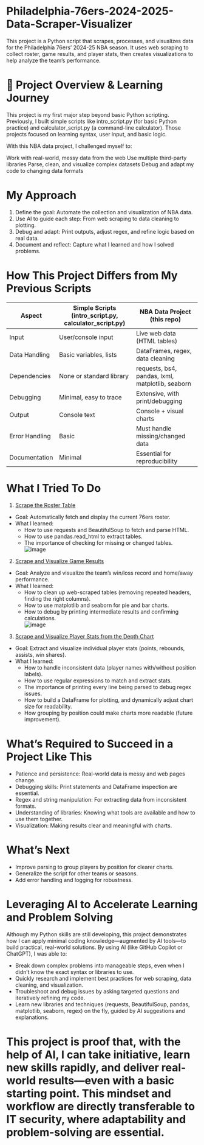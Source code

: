 # Philadelphia-76ers-2024-2025-Data-Scraper-Visualizer
This project is a Python script that scrapes, processes, and visualizes data for the Philadelphia 76ers’ 2024-25 NBA season. It uses web scraping to collect roster, game results, and player stats, then creates visualizations to help analyze the team’s performance.

# 🏀 Project Overview & Learning Journey
This project is my first major step beyond basic Python scripting.
Previously, I built simple scripts like intro_script.py (for basic Python practice) and calculator_script.py (a command-line calculator).
Those projects focused on learning syntax, user input, and basic logic.

With this NBA data project, I challenged myself to:

Work with real-world, messy data from the web
Use multiple third-party libraries
Parse, clean, and visualize complex datasets
Debug and adapt my code to changing data formats

# My Approach
1. Define the goal: Automate the collection and visualization of NBA data.
2. Use AI to guide each step: From web scraping to data cleaning to plotting.
3. Debug and adapt: Print outputs, adjust regex, and refine logic based on real data.
4. Document and reflect: Capture what I learned and how I solved problems.

# How This Project Differs from My Previous Scripts
| Aspect |	Simple Scripts (intro_script.py, calculator_script.py) |	NBA Data Project (this repo) |
| --- | --- | --- |
| Input	| User/console input	| Live web data (HTML tables) |
| Data Handling	| Basic variables, lists	| DataFrames, regex, data cleaning |
| Dependencies	| None or standard library	| requests, bs4, pandas, lxml, matplotlib, seaborn |
| Debugging	| Minimal, easy to trace	| Extensive, with print/debugging |
| Output	| Console text	| Console + visual charts |
| Error Handling	| Basic	| Must handle missing/changed data |
| Documentation	| Minimal	| Essential for reproducibility | <br>
# What I Tried To Do
1. <ins>Scrape the Roster Table<ins>
  - Goal: Automatically fetch and display the current 76ers roster.
  - What I learned:
      - How to use requests and BeautifulSoup to fetch and parse HTML.
      - How to use pandas.read_html to extract tables.
      - The importance of checking for missing or changed tables.<br>
![image](https://github.com/user-attachments/assets/5d238d2f-b569-4de5-80c7-a2659ceeab2b)
2. <ins>Scrape and Visualize Game Results<ins>
  - Goal: Analyze and visualize the team’s win/loss record and home/away performance.
  - What I learned:
      - How to clean up web-scraped tables (removing repeated headers, finding the right columns).
      - How to use matplotlib and seaborn for pie and bar charts.
      - How to debug by printing intermediate results and confirming calculations.<br>
 ![image](https://github.com/user-attachments/assets/609fa67d-b47c-49cb-b5c3-b5f9ac1977d7)
     
3. <ins>Scrape and Visualize Player Stats from the Depth Chart<ins>
  - Goal: Extract and visualize individual player stats (points, rebounds, assists, win shares).
  - What I learned:
      - How to handle inconsistent data (player names with/without position labels).
      - How to use regular expressions to match and extract stats.
      - The importance of printing every line being parsed to debug regex issues.
      - How to build a DataFrame for plotting, and dynamically adjust chart size for readability.
      - How grouping by position could make charts more readable (future improvement). <br>
# What’s Required to Succeed in a Project Like This
- Patience and persistence: Real-world data is messy and web pages change.
- Debugging skills: Print statements and DataFrame inspection are essential.
- Regex and string manipulation: For extracting data from inconsistent formats.
- Understanding of libraries: Knowing what tools are available and how to use them together.
- Visualization: Making results clear and meaningful with charts. <br>
# What’s Next
- Improve parsing to group players by position for clearer charts.
- Generalize the script for other teams or seasons.
- Add error handling and logging for robustness. <br>
# Leveraging AI to Accelerate Learning and Problem Solving
Although my Python skills are still developing, this project demonstrates how I can apply minimal coding knowledge—augmented by AI tools—to build practical, real-world solutions. By using AI (like GitHub Copilot or ChatGPT), I was able to:

- Break down complex problems into manageable steps, even when I didn’t know the exact syntax or libraries to use.
- Quickly research and implement best practices for web scraping, data cleaning, and visualization.
- Troubleshoot and debug issues by asking targeted questions and iteratively refining my code.
- Learn new libraries and techniques (requests, BeautifulSoup, pandas, matplotlib, seaborn, regex) on the fly, guided by AI suggestions and explanations.
# This project is proof that, with the help of AI, I can take initiative, learn new skills rapidly, and deliver real-world results—even with a basic starting point. This mindset and workflow are directly transferable to IT security, where adaptability and problem-solving are essential.

